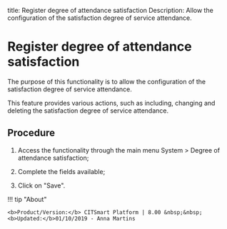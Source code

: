 title: Register degree of attendance satisfaction
Description: Allow the configuration of the satisfaction degree of service attendance.
# Register degree of attendance satisfaction

The purpose of this functionality is to allow the configuration of the
satisfaction degree of service attendance.

This feature provides various actions, such as including, changing and deleting
the satisfaction degree of service attendance.

Procedure
---------

1.  Access the functionality through the main menu System \> Degree of
    attendance satisfaction;

2.  Complete the fields available;

3.  Click on "Save".

!!! tip "About"

    <b>Product/Version:</b> CITSmart Platform | 8.00 &nbsp;&nbsp;
    <b>Updated:</b>01/10/2019 - Anna Martins
